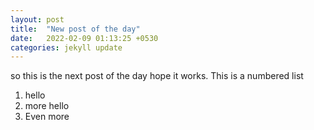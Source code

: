 ```yaml
---
layout: post
title:  "New post of the day"
date:   2022-02-09 01:13:25 +0530
categories: jekyll update
---
```

so this is the next post of the day hope it works.
This is a numbered list
1. hello
2. more hello
3. Even more
